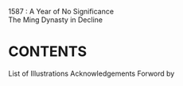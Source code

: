 1587 :
A  Year of No Significance  
The Ming Dynasty in Decline

# CONTENTS

List of Illustrations
Acknowledgements
Forword  by
